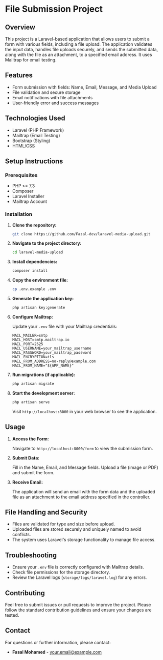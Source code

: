 # File Submission Project

## Overview

This project is a Laravel-based application that allows users to submit a form with various fields, including a file upload. The application validates the input data, handles file uploads securely, and sends the submitted data, along with the file as an attachment, to a specified email address. It uses Mailtrap for email testing.

## Features

-   Form submission with fields: Name, Email, Message, and Media Upload
-   File validation and secure storage
-   Email notifications with file attachments
-   User-friendly error and success messages

## Technologies Used

-   Laravel (PHP Framework)
-   Mailtrap (Email Testing)
-   Bootstrap (Styling)
-   HTML/CSS

## Setup Instructions

### Prerequisites

-   PHP >= 7.3
-   Composer
-   Laravel Installer
-   Mailtrap Account

### Installation

1. **Clone the repository:**

    ```bash
    git clone https://github.com/Fazal-dev/laravel-media-upload.git
    ```

2. **Navigate to the project directory:**

    ```bash
    cd laravel-media-upload
    ```

3. **Install dependencies:**

    ```bash
    composer install
    ```

4. **Copy the environment file:**

    ```bash
    cp .env.example .env
    ```

5. **Generate the application key:**

    ```bash
    php artisan key:generate
    ```

6. **Configure Mailtrap:**

    Update your `.env` file with your Mailtrap credentials:

    ```env
    MAIL_MAILER=smtp
    MAIL_HOST=smtp.mailtrap.io
    MAIL_PORT=2525
    MAIL_USERNAME=your_mailtrap_username
    MAIL_PASSWORD=your_mailtrap_password
    MAIL_ENCRYPTION=tls
    MAIL_FROM_ADDRESS=no-reply@example.com
    MAIL_FROM_NAME="${APP_NAME}"
    ```

7. **Run migrations (if applicable):**

    ```bash
    php artisan migrate
    ```

8. **Start the development server:**

    ```bash
    php artisan serve
    ```

    Visit `http://localhost:8000` in your web browser to see the application.

## Usage

1. **Access the Form:**

    Navigate to `http://localhost:8000/form` to view the submission form.

2. **Submit Data:**

    Fill in the Name, Email, and Message fields. Upload a file (image or PDF) and submit the form.

3. **Receive Email:**

    The application will send an email with the form data and the uploaded file as an attachment to the email address specified in the controller.

## File Handling and Security

-   Files are validated for type and size before upload.
-   Uploaded files are stored securely and uniquely named to avoid conflicts.
-   The system uses Laravel's storage functionality to manage file access.

## Troubleshooting

-   Ensure your `.env` file is correctly configured with Mailtrap details.
-   Check file permissions for the storage directory.
-   Review the Laravel logs (`storage/logs/laravel.log`) for any errors.

## Contributing

Feel free to submit issues or pull requests to improve the project. Please follow the standard contribution guidelines and ensure your changes are tested.

## Contact

For questions or further information, please contact:

-   **Fasal Mohamed** - your.email@example.com
